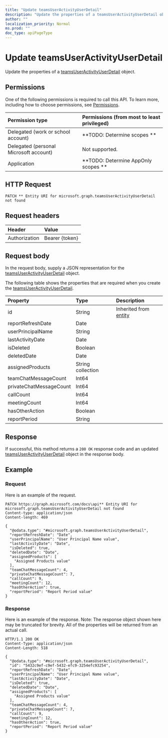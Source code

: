 ```yaml
---
title: "Update teamsUserActivityUserDetail"
description: "Update the properties of a teamsUserActivityUserDetail object."
author: ""
localization_priority: Normal
ms.prod: ""
doc_type: apiPageType
---
```


# Update teamsUserActivityUserDetail

Update the properties of a [teamsUserActivityUserDetail](../resources/teamsuseractivityuserdetail.md) object.

## Permissions
One of the following permissions is required to call this API. To learn more, including how to choose permissions, see [Permissions](/concepts/permissions-reference.md).

|Permission type|Permissions (from most to least privileged)|
|:---|:---|
|Delegated (work or school account)|**TODO: Determine scopes **|
|Delegated (personal Microsoft account)|Not supported.|
|Application|**TODO: Determine AppOnly scopes **|

## HTTP Request
<!-- {
  "blockType": "ignored"
}
-->
``` http
PATCH ** Entity URI for microsoft.graph.teamsUserActivityUserDetail not found
```

## Request headers
|Header|Value|
|:---|:---|
|Authorization|Bearer {token}|

## Request body
In the request body, supply a JSON representation for the [teamsUserActivityUserDetail](../resources/teamsUserActivityUserDetail.md) object.

The following table shows the properties that are required when you create the [teamsUserActivityUserDetail](../resources/teamsuseractivityuserdetail.md).

|Property|Type|Description|
|:---|:---|:---|
|id|String| Inherited from [entity](../resources/entity.md)|
|reportRefreshDate|Date||
|userPrincipalName|String||
|lastActivityDate|Date||
|isDeleted|Boolean||
|deletedDate|Date||
|assignedProducts|String collection||
|teamChatMessageCount|Int64||
|privateChatMessageCount|Int64||
|callCount|Int64||
|meetingCount|Int64||
|hasOtherAction|Boolean||
|reportPeriod|String||



## Response
If successful, this method returns a `200 OK` response code and an updated [teamsUserActivityUserDetail](../resources/teamsuseractivityuserdetail.md) object in the response body.

## Example

### Request
Here is an example of the request.
<!-- {
  "blockType": "request",
  "name": "update_teamsuseractivityuserdetail"
}
-->
``` http
PATCH https://graph.microsoft.com/docs\api** Entity URI for microsoft.graph.teamsUserActivityUserDetail not found
Content-type: application/json
Content-length: 469

{
  "@odata.type": "#microsoft.graph.teamsUserActivityUserDetail",
  "reportRefreshDate": "Date",
  "userPrincipalName": "User Principal Name value",
  "lastActivityDate": "Date",
  "isDeleted": true,
  "deletedDate": "Date",
  "assignedProducts": [
    "Assigned Products value"
  ],
  "teamChatMessageCount": 4,
  "privateChatMessageCount": 7,
  "callCount": 9,
  "meetingCount": 12,
  "hasOtherAction": true,
  "reportPeriod": "Report Period value"
}
```

### Response
Here is an example of the response. Note: The response object shown here may be truncated for brevity. All of the properties will be returned from an actual call.
<!-- {
  "blockType": "response",
  "truncated": true
}
-->
``` http
HTTP/1.1 200 OK
Content-Type: application/json
Content-Length: 518

{
  "@odata.type": "#microsoft.graph.teamsUserActivityUserDetail",
  "id": "5432c9ef-c9ef-5432-efc9-3254efc93254",
  "reportRefreshDate": "Date",
  "userPrincipalName": "User Principal Name value",
  "lastActivityDate": "Date",
  "isDeleted": true,
  "deletedDate": "Date",
  "assignedProducts": [
    "Assigned Products value"
  ],
  "teamChatMessageCount": 4,
  "privateChatMessageCount": 7,
  "callCount": 9,
  "meetingCount": 12,
  "hasOtherAction": true,
  "reportPeriod": "Report Period value"
}
```

